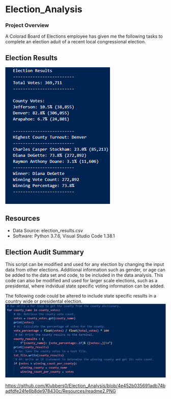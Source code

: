 # Election_Analysis

### Project Overview
A Colorad Board of Elections employee has given me the following tasks to complete an election aduit of a recent local congressional election.

## Election Results

![pic1](https://github.com/Klubbers0/Election_Analysis/blob/4e452b035691adb74badfdfe24fe6b8de978430c/Resources/readme2.PNG)

## Resources
* Data Source: election_results.csv
* Software: Python 3.7.6, Visual Studio Code 1.38.1

## Election Audit Summary
This script can be modified and used for any election by changing the input data from other elections. Additional information such as gender, or age can be added to the data set and code, to be included in the data analysis. This code can also be modified and used for larger scale elections, such as a presidental, where indvidual state specific voting information can be added. 

The following code could be altered to include state specific results in a country wide or presidental election.
![pic2](https://github.com/Klubbers0/Election_Analysis/blob/ea1c9c2e3c627a56bba148d5bd15312894c9c211/Resources/Readme.PNG)

https://github.com/Klubbers0/Election_Analysis/blob/4e452b035691adb74badfdfe24fe6b8de978430c/Resources/readme2.PNG
